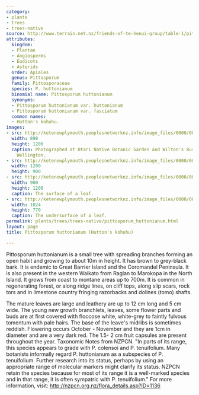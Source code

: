 ```yaml
---
category:
- plants
- trees
- trees-native
source: http://www.terrain.net.nz/friends-of-te-henui-group/table-1/pittosporum-huttonianum-hutton-s-kohuhu.html
attributes:
  kingdom:
  - Plantae
  - Angiosperms
  - Eudicots
  - Asterids
  order: Apiales
  genus: Pittosporum
  family: Pittosporaceae
  species: P. huttonianum
  binomial name: Pittosporum huttonianum
  synonyms:
  - Pittosporum huttonianum var. huttonianum
  - Pittosporum huttonianum var. fasciatum
  common names:
  - Hutton's kohuhu.
images:
- src: http://ketenewplymouth.peoplesnetworknz.info/image_files/0000/0003/6154/1-Pittosporum_huttonianum__Hutton_s_Kohuhu.JPG
  width: 898
  height: 1200
  caption: Photographed at Otari Native Botanic Garden and Wilton's Bush Reserve.
    Wellington.  
- src: http://ketenewplymouth.peoplesnetworknz.info/image_files/0000/0003/6174/1-Pittosporum_huttonianum__Hutton_s_Kohuhu-003.JPG
  width: 1200
  height: 900
- src: http://ketenewplymouth.peoplesnetworknz.info/image_files/0000/0003/6179/1-Pittosporum_huttonianum__Hutton_s_Kohuhu-002.JPG
  width: 900
  height: 1200
  caption: The surface of a leaf.
- src: http://ketenewplymouth.peoplesnetworknz.info/image_files/0000/0003/6164/1-Pittosporum_huttonianum__Hutton_s_Kohuhu-001.JPG
  width: 1024
  height: 770
  caption: The undersurface of a leaf.
permalink: plants/trees/trees-native/pittosporum_huttonianum.html
layout: page
title: Pittosporum huttonianum (Hutton's kohuhu)

---
```

Pittosporum huttonianum is a small tree with spreading branches forming an open habit and growing to about 10m in height. It has brown to grey-black bark. It is endemic to Great Barrier Island and the Coromandel Peninsula. It is also present in the western Waikato from Raglan to Marokopa in the North Island. It grows from coast to montane areas up to 700m. It is common in regenerating forest, or along ridge lines, on cliff tops, along slip scars, rock tors and in limestone country fringing razorbacks and dolines (tomo) shafts. 

The mature leaves are large and leathery are up to 12 cm long and 5 cm wide. The young new growth branchlets, leaves, some flower parts and buds are at first covered with floccose white, white-grey to faintly fulvous tomentum with pale hairs. The base of the leave's midribs is sometimes reddish.
Flowering occurs October - November and they are 1cm in diameter and are a very dark red. The 1.5- 2 cm fruit capsules are present throughout the year. 
Taxonomic Notes from NZPCN. "In parts of its range, this species appears to grade with P. colensoi and P. tenuifolium. Many botanists informally regard P. huttonianum as a subspecies of P. tenuifolium. Further research into its status, perhaps by using an appropriate range of molecular markers might clarify its status. NZPCN retain the species because for most of its range it is a well-marked species and in that range, it is often sympatric with P. tenuifolium." 
For more information, visit: <a href="http://nzpcn.org.nz/flora_details.asp?ID=1136">http://nzpcn.org.nz/flora_details.asp?ID=1136</a>
